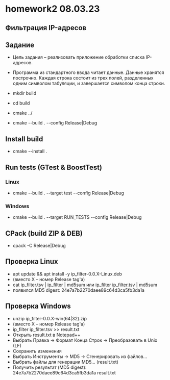 # homework2 08.03.23
## Фильтрация IP-адресов

## Задание
+ Цель задания – реализовать приложение обработки списка IP-адресов.
+ Программа из стандартного ввода читает данные. Данные хранятся построчно. Каждая строка состоит из трех полей, разделенных одним символом табуляции, и завершается символом конца строки.

+ mkdir build
+ cd build
+ cmake ../
+ cmake --build . --config Release|Debug

## Install build
+ cmake --install .

## Run tests (GTest & BoostTest)
### Linux
+ cmake --build . --target test --config Release|Debug
### Windows
+ cmake --build . --target RUN_TESTS --config Release|Debug

## CPack (build ZIP & DEB)
+ cpack -C Release|Debug

## Проверка Linux
+ apt update && apt install -y ip_filter-0.0.X-Linux.deb
+ (вместо X – номер Release tag'a)
+ cat ip_filter.tsv | ip_filter | md5sum или ip_filter ip_filter.tsv | md5sum
+ появился MD5 digest: 24e7a7b2270daee89c64d3ca5fb3da1a

## Проверка Windows
+ unzip ip_filter-0.0.X-win(64|32).zip
+ (вместо X – номер Release tag'a)
+ ip_filter ip_filter.tsv >> result.txt
+ Открыть result.txt в Notepad++
+ Выбрать Правка ->  Формат Конца Строк -> Преобразовать в Unix (LF)
+ Сохранить изменения
+ Выбрать Инструменты -> MD5 -> Сгенерировать из файлов...
+ Выбрать файлы для генерации MD5... (result.txt)
+ Получить результат (MD5 digest): 24e7a7b2270daee89c64d3ca5fb3da1a  result.txt